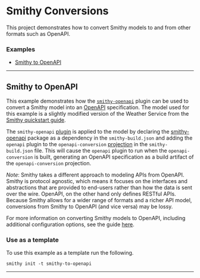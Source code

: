 # Smithy Conversions
This project demonstrates how to convert Smithy models to and from other formats
such as OpenAPI. 


### Examples
- [Smithy to OpenAPI](#smithy-to-openapi)


--- 

## Smithy to OpenAPI
This example demonstrates how the [`smithy-openapi`](https://search.maven.org/search?q=g:software.amazon.smithy%20and%20a:smithy-openapi)
plugin can be used to convert a Smithy model into an [OpenAPI](https://github.com/OAI/OpenAPI-Specification) specification.
The model used for this example is a slightly modified version of the Weather Service from the [Smithy quickstart guide](https://smithy.io/2.0/quickstart.html). 

The `smithy-openapi` [plugin](https://smithy.io/2.0/guides/building-models/build-config.html#plugins) is applied to the model 
by declaring the [smithy-openapi](https://search.maven.org/search?q=g:software.amazon.smithy%20and%20a:smithy-openapi) package as a dependency
in the `smithy-build.json` and adding the `openapi` plugin to the `openapi-conversion` [projection](https://smithy.io/2.0/guides/building-models/build-config.html#projections) 
in the `smithy-build.json` file. This will cause the `openapi` plugin to run when the `openapi-conversion` is built, generating an OpenAPI specification 
as a build artifact of the `openapi-conversion` projection.

*Note*: Smithy takes a different approach to modeling APIs from OpenAPI.
Smithy is protocol agnostic, which means it focuses on the interfaces and abstractions that are provided to end-users 
rather than how the data is sent over the wire. OpenAPI, on the other hand only defines RESTful APIs.
Because Smithy allows for a wider range of formats and a richer API model, conversions from Smithy to OpenAPI (and vice versa)
may be lossy.

For more information on converting Smithy models to OpenAPI, including additional configuration
options, see the guide [here](https://smithy.io/2.0/guides/converting-to-openapi.html).

### Use as a template
To use this example as a template run the following.

```console
smithy init -t smithy-to-openapi
```

---